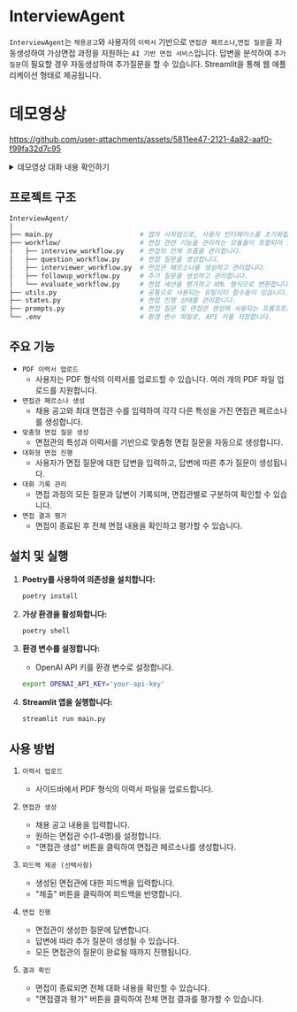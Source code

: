 # InterviewAgent

`InterviewAgent`는 `채용공고`와 사용자의 `이력서` 기반으로 `면접관 페르소나`,`면접 질문`을 자동생성하여 가상면접 과정을 지원하는 `AI 기반 면접 서비스`입니다.
답변을 분석하여 `추가질문`이 필요할 경우 자동생성하여 추가질문을 할 수 있습니다. Streamlit을 통해 웹 애플리케이션 형태로 제공됩니다.

# 데모영상
https://github.com/user-attachments/assets/5811ee47-2121-4a82-aaf0-f99fa32d7c95

<details>
   <summary>데모영상 대화 내용 확인하기</summary>
<div markdown="1">

# 기술 면접 질문 및 답변 정리

## 면접관: 이정훈
- **소속:** 원티드랩 AI기술팀
- **직위:** AI 엔지니어
- **경력:** 5년
- **주요 업무:** 머신러닝 모델 개발 및 데이터 분석
- **평가 포인트:** 머신러닝 솔루션의 HR 문제 해결 효과성, 문제 해결 능력, 창의성, 멀티 에이전트 아키텍처와 LLM API 연동 경험
  
### 초기 생성 질문
1. SBERT 모델을 개발할 때 어떤 기술적 도전과제를 직면했으며, 그것을 어떻게 해결했는지 공유해 주세요.
2. OCR 기반 일정 추출 시스템을 구축할 때 프롬프트 엔지니어링을 어떤 방법으로 적용했는지 설명해 주세요.
3. 프로젝트 협업 경험 중 팀워크를 어떻게 강화했고, 그로 인해 팀의 성과에 어떤 영향을 미쳤는지 예시를 들어 주세요.

### 질문 및 답변

#### Q1: SBERT 모델을 개발할 때 어떤 기술적 도전과제를 직면했으며, 그것을 어떻게 해결했는지 공유해 주세요.
- **답변:**
   - SBERT 모델 개발 시 특허 도메인에 최적화된 임베딩을 만드는 것이 주요 도전 과제였습니다. 이를 위해 KoPatElectra 특허 도메인 토큰과 KLUE-base 사전을 통합하고, KIPRIS 특허 요약문을 통한 MLM(Masked Language Model) 추가 학습을 진행했습니다. 이러한 Domain Adaptation 접근을 통해 키워드 기반 검색의 한계를 극복하고, 문장 단위 임베딩으로 세부 기술 간 더 정확한 유사도를 평가할 수 있었습니다.

- **추가질문:** 도메인 적응을 위해 사용한 구체적인 방법론이나 기술 스택에 대해 더 설명해 주실 수 있나요?

- **추가답변:**
   - Domain Adaptation을 위해 KoPatElectra의 특허 도메인 토큰과 KLUE-base 사전을 통합하고, KIPRIS 특허 요약문을 활용한 Masked Language Model(MLM) 추가 학습을 수행했습니다. 구체적으로는 PyTorch를 기반으로 NLI(Natural Language Inference)와 STS(Semantic Textual Similarity) 파인튜닝을 적용하여 Sentence-BERT 모델의 성능을 개선했습니다. 이를 통해 기존 키워드 기반 검색 대비 더 의미론적으로 정확한 특허 검색 시스템을 구현할 수 있었고, 실제 내부 연구원 15명을 대상으로 한 평가에서 NDCG@10 기준 0.66의 성과를 달성했습니다.

#### Q2: OCR 기반 일정 추출 시스템을 구축할 때 프롬프트 엔지니어링을 어떤 방법으로 적용했는지 설명해 주세요.
- **답변:**
   - 몽글몽글 프로젝트에서 OCR + LLM 기반 일정 추출 시스템 구축 시, 여러 OCR 모델(EasyOCR, Pororo, Tesseract)의 결과를 결합하고 GPT-4o mini를 활용한 후보정 파이프라인을 설계했습니다. 특히 일정의 일시, 시간, 대상, 내용, 비고 등 메타데이터를 정확하게 추출하기 위해 구조화된 프롬프트 엔지니어링을 적용했으며, 주요 일정 외 참고사항의 '기타' 정보를 분류하는 프롬프트를 개발했습니다. 이를 통해 유료 OCR API 대비 1/3 비용으로 자동 일정 추출 파이프라인을 구축할 수 있었습니다.

#### Q3: 프로젝트 협업 경험 중 팀워크를 어떻게 강화했고, 그로 인해 팀의 성과에 어떤 영향을 미쳤는지 예시를 들어 주세요.
- **답변:**
    - 제가 참여한 몽글몽글과 YouTube 핫클립 자동생성기 프로젝트에서는 팀원들과 긴밀히 협업하여 혁신적인 솔루션을 만들었습니다. 특히 멀티모달 AI 시스템 개발 시 ML, 백엔드, 프론트엔드 팀원들 간 지속적인 소통과 기술 공유를 통해 시너지를 창출했습니다. 예를 들어 YouTube 핫클립 프로젝트에서는 Vision Modality와 Text Modality를 결합하는 과정에서 서로의 전문성을 공유하고, 프롬프트 엔지니어링 기법을 함께 개선하여 최종적으로 카테고리별 평균 Hit Rate를 18.52% 개선할 수 있었습니다.

---

## 면접관: 박수진

- **소속:** 원티드랩 AI기술팀
- **직위:** MLOps 엔지니어
- **경력:** 3년
- **주요 업무:** ML 시스템 구축 및 관리, 서비스 안정성 보장
- **평가 포인트:** 시스템 안정성 및 효율성 유지 능력, 빠른 실행과 피드백 반영 능력, 원티드랩 미션/가치 이해도
  
### 초기 생성 질문
1. 과학기술사업화진흥원에서 개발한 유사특허 검색 시스템에서 추론 속도를 62% 개선했다고 했습니다. 이 과정에서 어떤 주요 최적화 전략을 사용했는지 설명해 주세요.
2. 몽글몽글 프로젝트에서의 AI 기반 자동 일정 추출 파이프라인 구축 과정에서 가장 큰 도전 과제는 무엇이었고, 이를 어떻게 해결했는지 설명 부탁드립니다.
3. YouTube 핫클립 자동생성기의 모델 의존성 격리와 자동화된 추론 프로세스를 설명해 주시고, 이를 통해 어떤 효율성을 얻었는지 말씀해 주세요.

### 질문 및 답변

#### Q1: 과학기술사업화진흥원에서 개발한 유사특허 검색 시스템에서 추론 속도를 62% 개선했다고 했습니다. 이 과정에서 어떤 주요 최적화 전략을 사용했는지 설명해 주세요.
- **답변:** 유사특허 검색 시스템의 추론 속도 개선을 위해 Faiss 라이브러리를 활용한 벡터 데이터베이스 구축과 도메인 특화 Sentence-BERT 모델 개발에 집중했습니다. 특히 KIPRIS 특허 서지정보 158만 건을 기반으로 벡터 인덱싱을 최적화하고, KoPatElectra 특허 도메인 토큰과 KLUE-base 사전을 통합한 도메인 적응 학습을 통해 검색 효율성을 크게 향상시켰습니다. 이러한 접근을 통해 기존 Doc2Vec 모델 대비 평균 검색 시간을 1분 34초에서 58초로 단축할 수 있었습니다.

#### Q2: 몽글몽글 프로젝트에서의 AI 기반 자동 일정 추출 파이프라인 구축 과정에서 가장 큰 도전 과제는 무엇이었고, 이를 어떻게 해결했는지 설명 부탁드립니다.
- **답변:**
    - 가장 큰 도전 과제는 OCR 단계에서 발생하는 정보 오인식 문제였습니다. 초기에는 단일 OCR 모델 사용으로 인해 행사명, 장소, 시간, 준비물 등 중요 정보의 정확도가 낮았습니다. 이를 해결하기 위해 EasyOCR, Pororo, Tesseract 등 다중 OCR 모델을 결합하고, GPT-4o mini를 활용한 후보정 파이프라인을 설계했습니다. 특히 LLM을 통해 오타를 교정하고 구조화된 메타데이터를 추출하는 프롬프트 엔지니어링을 적용하여, 유료 OCR API 대비 1/3 비용으로 높은 정확도의 자동 일정 추출 시스템을 구현할 수 있었습니다.

#### Q3: YouTube 핫클립 자동생성기의 모델 의존성 격리와 자동화된 추론 프로세스를 설명해 주시고, 이를 통해 어떤 효율성을 얻었는지 말씀해 주세요.
- **답변:**
     - YouTube 핫클립 자동생성기 프로젝트에서는 Audio, Text, Vision 모델 간 패키지 의존성 충돌 문제를 해결하기 위해 Docker Compose 기반의 멀티 컨테이너 아키텍처를 구축했습니다. 각 모델(OpenAI Whisper, CLIP, Mistral AI)을 개별 컨테이너로 격리시켜 의존성 문제를 해결하고, 통합 추론 파이프라인을 자동화했습니다. 이를 통해 모델 간 리소스 관리가 용이해졌으며, 4비트 양자화와 결합하여 메모리 사용량을 70% 절감하고 추론 속도를 50% 개선하는 성과를 달성했습니다.
---

## 종합평가 결과
### 모의 면접 피드백

#### 1. SBERT 모델 개발 시 기술적 도전과제
**답변:** SBERT 모델 개발 시 특허 도메인에 최적화된 임베딩을 만드는 것이 주요 도전 과제였습니다. 이를 위해 KoPatElectra 특허 도메인 토큰과 KLUE-base 사전을 통합하고, KIPRIS 특허 요약문을 통한 MLM(Masked Language Model) 추가 학습을 진행했습니다. 이러한 Domain Adaptation 접근을 통해 키워드 기반 검색의 한계를 극복하고, 문장 단위 임베딩으로 세부 기술 간 더 정확한 유사도를 평가할 수 있었습니다.

**피드백:**
1. **명확성:** 답변이 명확하고 이해하기 쉬웠습니다. 기술적 용어를 적절히 사용하여 전문성을 잘 드러냈습니다.
2. **기술적 깊이:** 다양한 기술적 요소를 언급하여 깊이를 보여주었습니다. 그러나 각 기술의 구체적인 작동 방식이나 효과에 대한 설명이 추가되면 더 좋을 것 같습니다.
3. **전문성:** 전문적인 용어 사용이 좋았으나, 비전문가도 이해할 수 있도록 간단한 설명을 추가하는 것이 좋습니다.

**개선 제안:** 기술적 요소에 대한 간단한 설명을 추가하여 비전문가도 이해할 수 있도록 하세요. 예를 들어, "MLM은 문맥을 이해하는 데 도움을 주는 기술입니다."와 같은 설명이 도움이 될 수 있습니다.

---

#### 2. 도메인 적응을 위한 방법론
**답변:** Domain Adaptation을 위해 KoPatElectra의 특허 도메인 토큰과 KLUE-base 사전을 통합하고, KIPRIS 특허 요약문을 활용한 Masked Language Model(MLM) 추가 학습을 수행했습니다. 구체적으로는 PyTorch를 기반으로 NLI(Natural Language Inference)와 STS(Semantic Textual Similarity) 파인튜닝을 적용하여 Sentence-BERT 모델의 성능을 개선했습니다. 이를 통해 기존 키워드 기반 검색 대비 더 의미론적으로 정확한 특허 검색 시스템을 구현할 수 있었고, 실제 내부 연구원 15명을 대상으로 한 평가에서 NDCG@10 기준 0.66의 성과를 달성했습니다.

**피드백:**
1. **완전성:** 답변이 매우 완전하며, 구체적인 수치와 결과를 제시하여 신뢰성을 높였습니다.
2. **기술적 깊이:** 다양한 기술적 요소를 잘 설명하였고, 성과를 수치로 제시하여 효과를 명확히 했습니다.
3. **관련성:** 질문에 대한 답변이 매우 관련성이 높았습니다.

**개선 제안:** 성과를 수치로 제시한 것은 좋지만, 그 수치가 어떤 의미를 가지는지에 대한 설명을 추가하면 더 좋을 것 같습니다. 예를 들어, "NDCG@10 기준 0.66은 업계 평균보다 20% 높은 수치입니다."와 같은 비교가 도움이 될 수 있습니다.

---

#### 3. OCR 기반 일정 추출 시스템 구축
**답변:** 몽글몽글 프로젝트에서 OCR + LLM 기반 일정 추출 시스템 구축 시, 여러 OCR 모델(EasyOCR, Pororo, Tesseract)의 결과를 결합하고 GPT-4o mini를 활용한 후보정 파이프라인을 설계했습니다. 특히 일정의 일시, 시간, 대상, 내용, 비고 등 메타데이터를 정확하게 추출하기 위해 구조화된 프롬프트 엔지니어링을 적용했으며, 주요 일정 외 참고사항의 '기타' 정보를 분류하는 프롬프트를 개발했습니다. 이를 통해 유료 OCR API 대비 1/3 비용으로 자동 일정 추출 파이프라인을 구축할 수 있었습니다.

**피드백:**
1. **완전성:** 전반적으로 잘 설명하였으나, 프롬프트 엔지니어링의 구체적인 방법론에 대한 설명이 부족했습니다.
2. **명확성:** '구조화된 프롬프트 엔지니어링'에 대한 구체적인 설명이 부족하여 다소 모호할 수 있습니다.
3. **기술적 깊이:** 다양한 OCR 모델을 언급하여 기술적 깊이를 보여주었으나, 프롬프트 엔지니어링의 구체적인 기술적 세부사항이 부족합니다.

**개선 제안:** 프롬프트 엔지니어링의 구체적인 예시를 들어 설명하면 좋습니다. 예를 들어, "일정의 일시를 추출하기 위해 '일시: {날짜}'와 같은 형식을 사용했습니다."와 같은 구체적인 예시가 도움이 될 것입니다.

---

#### 4. 프로젝트 협업 경험
**답변:** 제가 참여한 몽글몽글과 YouTube 핫클립 자동생성기 프로젝트에서는 팀원들과 긴밀히 협업하여 혁신적인 솔루션을 만들었습니다. 특히 멀티모달 AI 시스템 개발 시 ML, 백엔드, 프론트엔드 팀원들 간 지속적인 소통과 기술 공유를 통해 시너지를 창출했습니다. 예를 들어 YouTube 핫클립 프로젝트에서는 Vision Modality와 Text Modality를 결합하는 과정에서 서로의 전문성을 공유하고, 프롬프트 엔지니어링 기법을 함께 개선하여 최종적으로 카테고리별 평균 Hit Rate를 18.52% 개선할 수 있었습니다.

**피드백:**
1. **완전성:** 팀워크 강화 방법과 성과를 잘 설명하였습니다.
2. **명확성:** 답변이 명확하고 구체적입니다.
3. **기술적 깊이:** 기술적인 측면을 잘 다루고 있어 충분한 기술적 이해를 보여줍니다.

**개선 제안:** 팀워크를 강화하기 위해 어떤 구체적인 방법을 사용했는지에 대한 예시를 추가하면 좋습니다. 예를 들어, "주간 회의를 통해 각 팀의 진행 상황을 공유했습니다."와 같은 구체적인 방법이 도움이 될 것입니다.

---

### 종합 피드백
- **강점:** 기술적 깊이와 전문성이 뛰어나며, 구체적인 성과를 수치로 제시하여 신뢰성을 높였습니다. 명확한 의사소통 능력도 돋보입니다.
- **개선 필요 사항:** 기술적 요소에 대한 간단한 설명 추가, 구체적인 예시 제공, 성과의 의미에 대한 설명 보강이 필요합니다.

### 개선 방안
1. **명확한 설명 연습:** 기술적 용어를 비전문가도 이해할 수 있도록 설명하는 연습을 하세요.
2. **구체적인 예시 준비:** 각 기술적 접근 방식에 대한 구체적인 예시를 미리 준비해 두세요.
3. **성과의 의미 설명:** 성과를 수치로 제시할 때 그 의미를 설명하는 연습을 하세요.

이러한 개선 방안을 통해 면접에서 더욱 강력한 인상을 남길 수 있을 것입니다. 추가적인 연습 자료나 리소스가 필요하다면 언제든지 말씀해 주세요.

</div>
</details>

## 프로젝트 구조

```bash
InterviewAgent/
│
├── main.py                      # 앱의 시작점으로, 사용자 인터페이스를 초기화합니다.
├── workflow/                    # 면접 관련 기능을 관리하는 모듈들이 포함되어 있습니다.
│   ├── interview_workflow.py    # 면접의 전체 흐름을 관리합니다.
│   ├── question_workflow.py     # 면접 질문을 생성합니다.
│   ├── interviewer_workflow.py  # 면접관 페르소나를 생성하고 관리합니다.
│   ├── followup_workflow.py     # 추가 질문을 생성하고 관리합니다.
│   └── evaluate_workflow.py     # 면접 세션을 평가하고 XML 형식으로 변환합니다.
├── utils.py                     # 공통으로 사용되는 유틸리티 함수들이 있습니다.
├── states.py                    # 면접 진행 상태를 관리합니다.
├── prompts.py                   # 면접 질문 및 면접관 생성에 사용되는 프롬프트를 정의합니다.
└── .env                         # 환경 변수 파일로, API 키를 저장합니다.
```
## 주요 기능

- `PDF 이력서 업로드`
   - 사용자는 PDF 형식의 이력서를 업로드할 수 있습니다. 여러 개의 PDF 파일 업로드를 지원합니다.
- `면접관 페르소나 생성`
   - 채용 공고와 최대 면접관 수를 입력하여 각각 다른 특성을 가진 면접관 페르소나를 생성합니다.
- `맞춤형 면접 질문 생성`
   - 면접관의 특성과 이력서를 기반으로 맞춤형 면접 질문을 자동으로 생성합니다.
- `대화형 면접 진행`
   - 사용자가 면접 질문에 대한 답변을 입력하고, 답변에 따른 추가 질문이 생성됩니다.
- `대화 기록 관리`
   - 면접 과정의 모든 질문과 답변이 기록되며, 면접관별로 구분하여 확인할 수 있습니다.
- `면접 결과 평가`
   - 면접이 종료된 후 전체 면접 내용을 확인하고 평가할 수 있습니다.

## 설치 및 실행

1. **Poetry를 사용하여 의존성을 설치합니다:**
   ```bash
   poetry install
   ```

2. **가상 환경을 활성화합니다:**
   ```bash
   poetry shell
   ```

3. **환경 변수를 설정합니다:**
   - OpenAI API 키를 환경 변수로 설정합니다.
   ```bash
   export OPENAI_API_KEY='your-api-key'
   ```

4. **Streamlit 앱을 실행합니다:**
   ```bash
   streamlit run main.py
   ```

## 사용 방법

1. `이력서 업로드`
   - 사이드바에서 PDF 형식의 이력서 파일을 업로드합니다.

2. `면접관 생성`
   - 채용 공고 내용을 입력합니다.
   - 원하는 면접관 수(1-4명)를 설정합니다.
   - "면접관 생성" 버튼을 클릭하여 면접관 페르소나를 생성합니다.

3. `피드백 제공 (선택사항)`
   - 생성된 면접관에 대한 피드백을 입력합니다.
   - "제출" 버튼을 클릭하여 피드백을 반영합니다.

4. `면접 진행`
   - 면접관이 생성한 질문에 답변합니다.
   - 답변에 따라 추가 질문이 생성될 수 있습니다.
   - 모든 면접관의 질문이 완료될 때까지 진행됩니다.

5. `결과 확인`
   - 면접이 종료되면 전체 대화 내용을 확인할 수 있습니다.
   - "면접결과 평가" 버튼을 클릭하여 전체 면접 결과를 평가할 수 있습니다.
